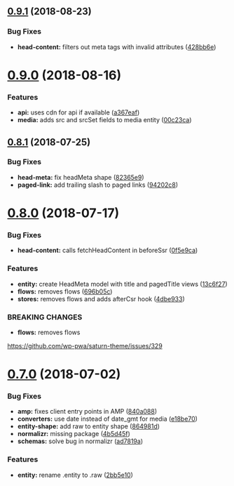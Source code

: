 ## [0.9.1](https://github.com/frontity/wp-org-connection/compare/v0.9.0...v0.9.1) (2018-08-23)


### Bug Fixes

* **head-content:** filters out meta tags with invalid attributes ([428bb6e](https://github.com/frontity/wp-org-connection/commit/428bb6e))

# [0.9.0](https://github.com/frontity/wp-org-connection/compare/v0.8.1...v0.9.0) (2018-08-16)


### Features

* **api:** uses cdn for api if available ([a367eaf](https://github.com/frontity/wp-org-connection/commit/a367eaf))
* **media:** adds src and srcSet fields to media entity ([00c23ca](https://github.com/frontity/wp-org-connection/commit/00c23ca))

## [0.8.1](https://github.com/frontity/wp-org-connection/compare/v0.8.0...v0.8.1) (2018-07-25)


### Bug Fixes

* **head-meta:** fix headMeta shape ([82365e9](https://github.com/frontity/wp-org-connection/commit/82365e9))
* **paged-link:** add trailing slash to paged links ([94202c8](https://github.com/frontity/wp-org-connection/commit/94202c8))

# [0.8.0](https://github.com/frontity/wp-org-connection/compare/v0.7.0...v0.8.0) (2018-07-17)


### Bug Fixes

* **head-content:** calls fetchHeadContent in beforeSsr ([0f5e9ca](https://github.com/frontity/wp-org-connection/commit/0f5e9ca))


### Features

* **entity:** create HeadMeta model with title and pagedTitle  views ([13c6f27](https://github.com/frontity/wp-org-connection/commit/13c6f27))
* **flows:** removes flows ([696b05c](https://github.com/frontity/wp-org-connection/commit/696b05c))
* **stores:** removes flows and adds afterCsr hook ([4dbe933](https://github.com/frontity/wp-org-connection/commit/4dbe933))


### BREAKING CHANGES

* **flows:** removes flows

https://github.com/wp-pwa/saturn-theme/issues/329

# [0.7.0](https://github.com/frontity/wp-org-connection/compare/v0.6.3...v0.7.0) (2018-07-02)


### Bug Fixes

* **amp:** fixes client entry points in AMP ([840a088](https://github.com/frontity/wp-org-connection/commit/840a088))
* **converters:** use date instead of date_gmt for media ([e18be70](https://github.com/frontity/wp-org-connection/commit/e18be70))
* **entity-shape:** add raw to entity shape ([864981d](https://github.com/frontity/wp-org-connection/commit/864981d))
* **normalizr:** missing package ([4b5d45f](https://github.com/frontity/wp-org-connection/commit/4b5d45f))
* **schemas:** solve bug in normalizr ([ad7819a](https://github.com/frontity/wp-org-connection/commit/ad7819a))


### Features

* **entity:** rename .entity to .raw ([2bb5e10](https://github.com/frontity/wp-org-connection/commit/2bb5e10))

